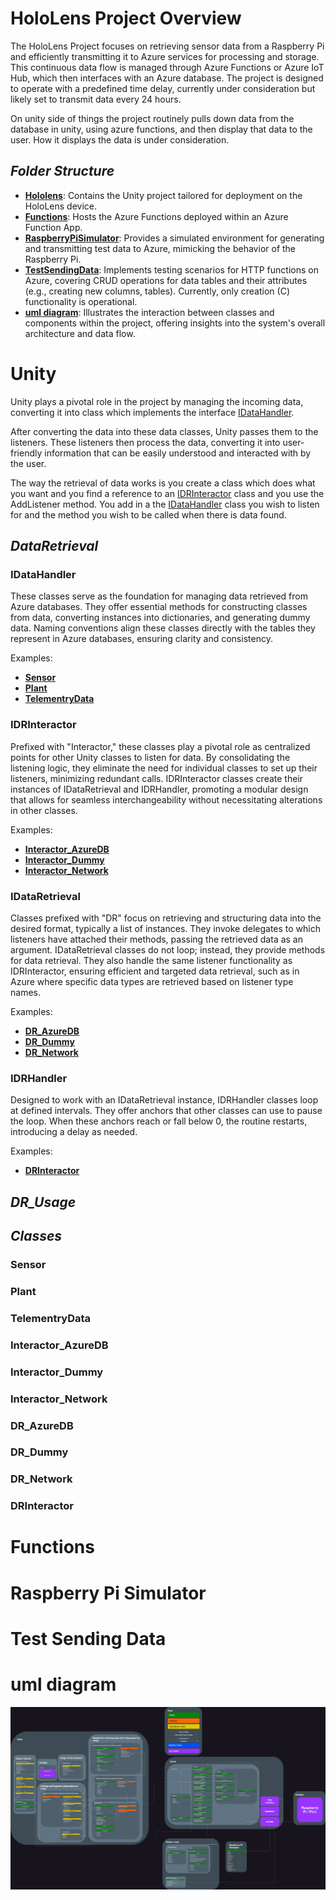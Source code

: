 # **HoloLens Project Overview**

The HoloLens Project focuses on retrieving sensor data from a Raspberry Pi and efficiently transmitting it to Azure services for processing and storage. This continuous data flow is managed through Azure Functions or Azure IoT Hub, which then interfaces with an Azure database. The project is designed to operate with a predefined time delay, currently under consideration but likely set to transmit data every 24 hours.

On unity side of things the project routinely pulls down data from the database in unity, using azure functions, and then display that data to the user. How it displays the data is under consideration.

## _Folder Structure_

- [**Hololens**](#unity): Contains the Unity project tailored for deployment on the HoloLens device.
- [**Functions**](#functions): Hosts the Azure Functions deployed within an Azure Function App.
- [**RaspberryPiSimulator**](#raspberry-pi-simulator): Provides a simulated environment for generating and transmitting test data to Azure, mimicking the behavior of the Raspberry Pi.
- [**TestSendingData**](#test-sending-data): Implements testing scenarios for HTTP functions on Azure, covering CRUD operations for data tables and their attributes (e.g., creating new columns, tables). Currently, only creation (C) functionality is operational.
- [**uml diagram**](#uml-diagram): Illustrates the interaction between classes and components within the project, offering insights into the system's overall architecture and data flow.

# **Unity**

Unity plays a pivotal role in the project by managing the incoming data, converting it into class which implements the interface [IDataHandler](#idatahandler). 

After converting the data into these data classes, Unity passes them to the listeners. These listeners then process the data, converting it into user-friendly information that can be easily understood and interacted with by the user.

The way the retrieval of data works is you create a class which does what you want and you find a reference to an [IDRInteractor](#idrinteractor) class and you use the AddListener method. You add in a the [IDataHandler](#idatahandler) class you wish to listen for and the method you wish to be called when there is data found.

## _DataRetrieval_

### IDataHandler

These classes serve as the foundation for managing data retrieved from Azure databases. They offer essential methods for constructing classes from data, converting instances into dictionaries, and generating dummy data. Naming conventions align these classes directly with the tables they represent in Azure databases, ensuring clarity and consistency.

Examples:
- [**Sensor**](#sensor)
- [**Plant**](#plant)
- [**TelementryData**](#telementrydata)

### IDRInteractor

Prefixed with "Interactor," these classes play a pivotal role as centralized points for other Unity classes to listen for data. By consolidating the listening logic, they eliminate the need for individual classes to set up their listeners, minimizing redundant calls. IDRInteractor classes create their instances of IDataRetrieval and IDRHandler, promoting a modular design that allows for seamless interchangeability without necessitating alterations in other classes.

Examples:
- [**Interactor_AzureDB**](#interactor_azuredb)
- [**Interactor_Dummy**](#interactor_dummy)
- [**Interactor_Network**](#interactor_network)

### IDataRetrieval

Classes prefixed with "DR" focus on retrieving and structuring data into the desired format, typically a list of instances. They invoke delegates to which listeners have attached their methods, passing the retrieved data as an argument. IDataRetrieval classes do not loop; instead, they provide methods for data retrieval. They also handle the same listener functionality as IDRInteractor, ensuring efficient and targeted data retrieval, such as in Azure where specific data types are retrieved based on listener type names.

Examples:
- [**DR_AzureDB**](#dr_azuredb)
- [**DR_Dummy**](#dr_dummy)
- [**DR_Network**](#dr_network)

### IDRHandler

Designed to work with an IDataRetrieval instance, IDRHandler classes loop at defined intervals. They offer anchors that other classes can use to pause the loop. When these anchors reach or fall below 0, the routine restarts, introducing a delay as needed.

Examples:
- [**DRInteractor**](#drinteractor)

## _DR_Usage_


## _Classes_

### Sensor

### Plant

### TelementryData

### Interactor_AzureDB

### Interactor_Dummy

### Interactor_Network

### DR_AzureDB

### DR_Dummy

### DR_Network

### DRInteractor

# **Functions**

# **Raspberry Pi Simulator**

# **Test Sending Data**

# **uml diagram**

![Uml Diagram](/uml%20diagram/UmlV1.jpg)
